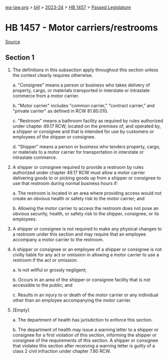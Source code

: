[wa-law.org](/) > [bill](/bill/) > [2023-24](/bill/2023-24/) > [HB 1457](/bill/2023-24/hb/1457/) > [Passed Legislature](/bill/2023-24/hb/1457/S.PL/)

# HB 1457 - Motor carriers/restrooms

[Source](http://lawfilesext.leg.wa.gov/biennium/2023-24/Pdf/Bills/House%20Passed%20Legislature/1457-S.PL.pdf)

## Section 1
1. The definitions in this subsection apply throughout this section unless the context clearly requires otherwise.

    a. "Consignee" means a person or business who takes delivery of property, cargo, or materials transported in interstate or intrastate commerce from a motor carrier.

    b. "Motor carrier" includes "common carrier," "contract carrier," and "private carrier" as defined in RCW 81.80.010.

    c. "Restroom" means a bathroom facility as required by rules authorized under chapter 49.17 RCW, located on the premises of, and operated by, a shipper or consignee and that is intended for use by customers or employees of the shipper or consignee.

    d. "Shipper" means a person or business who tenders property, cargo, or materials to a motor carrier for transportation in interstate or intrastate commerce.

2. A shipper or consignee required to provide a restroom by rules authorized under chapter 49.17 RCW must allow a motor carrier delivering goods to or picking goods up from a shipper or consignee to use that restroom during normal business hours if:

    a. The restroom is located in an area where providing access would not create an obvious health or safety risk to the motor carrier; and

    b. Allowing the motor carrier to access the restroom does not pose an obvious security, health, or safety risk to the shipper, consignee, or its employees.

3. A shipper or consignee is not required to make any physical changes to a restroom under this section and may require that an employee accompany a motor carrier to the restroom.

4. A shipper or consignee or an employee of a shipper or consignee is not civilly liable for any act or omission in allowing a motor carrier to use a restroom if the act or omission:

    a. Is not willful or grossly negligent;

    b. Occurs in an area of the shipper or consignee facility that is not accessible to the public; and

    c. Results in an injury to or death of the motor carrier or any individual other than an employee accompanying the motor carrier.

5. [Empty]

    a. The department of health has jurisdiction to enforce this section.

    b. The department of health may issue a warning letter to a shipper or consignee for a first violation of this section, informing the shipper or consignee of the requirements of this section. A shipper or consignee that violates this section after receiving a warning letter is guilty of a class 2 civil infraction under chapter 7.80 RCW.
